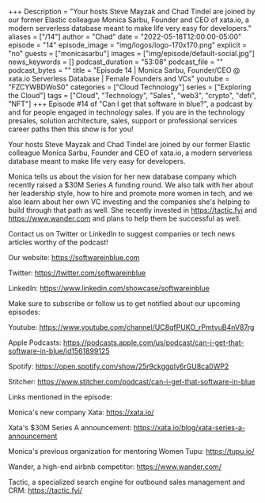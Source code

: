 +++
Description = "Your hosts Steve Mayzak and Chad Tindel are joined by our former Elastic colleague Monica Sarbu, Founder and CEO of xata.io, a modern serverless database meant to make life very easy for developers."
aliases = ["/14"]
author = "Chad"
date = "2022-05-18T12:00:00-05:00"
episode = "14"
episode_image = "img/logos/logo-170x170.png"
explicit = "no"
guests = ["monicasarbu"]
images = ["img/episode/default-social.jpg"]
news_keywords = []
podcast_duration = "53:08"
podcast_file = ""
podcast_bytes = ""
title = "Episode 14 | Monica Sarbu, Founder/CEO @ xata.io Serverless Database | Female Founders and VCs"
youtube = "FZCYWBDWoS0"
categories = ["Cloud Technology"]
series = ["Exploring the Cloud"]
tags = ["Cloud", "Technology", "Sales", "web3", "crypto", "defi", "NFT"]
+++
Episode #14 of "Can I get that software in blue?", a podcast by and for people engaged in technology sales. If you are in the technology presales, solution architecture, sales, support or professional services career paths then this show is for you!

Your hosts Steve Mayzak and Chad Tindel are joined by our former Elastic colleague Monica Sarbu, Founder and CEO of xata.io, a modern serverless database meant to make life very easy for developers.

Monica tells us about the vision for her new database company which recently raised a $30M Series A funding round. We also talk with her about her leadership style, how to hire and promote more women in tech, and we also learn about her own VC investing and the companies she's helping to build through that path as well. She recently invested in https://tactic.fyi and https://www.wander.com and plans to help them be successful as well.

Contact us on Twitter or LinkedIn to suggest companies or tech news articles worthy of the podcast!

Our website: https://softwareinblue.com

Twitter: https://twitter.com/softwareinblue

LinkedIn: https://www.linkedin.com/showcase/softwareinblue

Make sure to subscribe or follow us to get notified about our upcoming episodes:

Youtube: https://www.youtube.com/channel/UC8qfPUKO_rPmtvuB4nV87rg

Apple Podcasts: https://podcasts.apple.com/us/podcast/can-i-get-that-software-in-blue/id1561899125

Spotify: https://open.spotify.com/show/25r9ckggqIv6rGU8ca0WP2

Stitcher: https://www.stitcher.com/podcast/can-i-get-that-software-in-blue

Links mentioned in the episode:

Monica's new company Xata: https://xata.io/

Xata's $30M Series A announcement: https://xata.io/blog/xata-series-a-announcement

Monica's previous organization for mentoring Women Tupu: https://tupu.io/

Wander, a high-end airbnb competitor: https://www.wander.com/

Tactic, a specialized search engine for outbound sales management and CRM: https://tactic.fyi/
